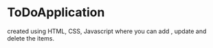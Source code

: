 # ToDoApplication
created using HTML, CSS, Javascript where you can add , update and delete the items.
